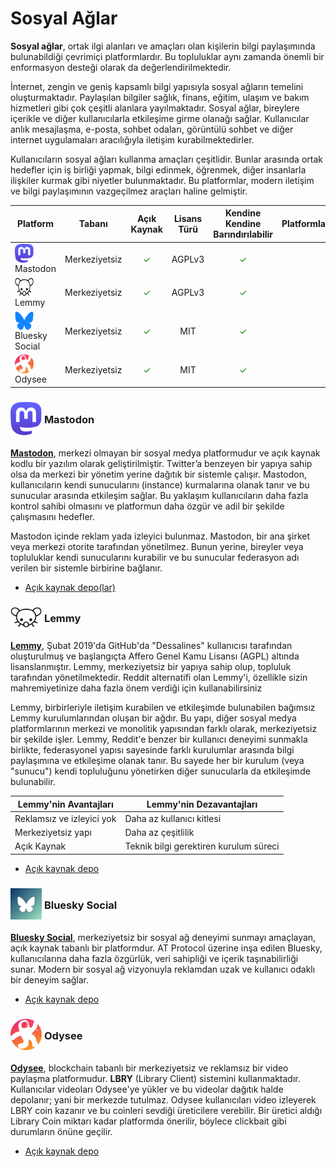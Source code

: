 <!-- NOTLAR
 - Tablo eklemeyi unutmayın
 - Uygun görseller eklemeyi unutmayın.
 - İçerik kuralları ve ekleme yapmak sayfalarını ziyaret edebilirsiniz -->

# Sosyal Ağlar

**Sosyal ağlar**, ortak ilgi alanları ve amaçları olan kişilerin bilgi paylaşımında bulunabildiği çevrimiçi platformlardır. Bu topluluklar aynı zamanda önemli bir enformasyon desteği olarak da değerlendirilmektedir.

İnternet, zengin ve geniş kapsamlı bilgi yapısıyla sosyal ağların temelini oluşturmaktadır. Paylaşılan bilgiler sağlık, finans, eğitim, ulaşım ve bakım hizmetleri gibi çok çeşitli alanlara yayılmaktadır.
Sosyal ağlar, bireylere içerikle ve diğer kullanıcılarla etkileşime girme olanağı sağlar. Kullanıcılar anlık mesajlaşma, e-posta, sohbet odaları, görüntülü sohbet ve diğer internet uygulamaları aracılığıyla iletişim kurabilmektedirler.

Kullanıcıların sosyal ağları kullanma amaçları çeşitlidir. Bunlar arasında ortak hedefler için iş birliği yapmak, bilgi edinmek, öğrenmek, diğer insanlarla ilişkiler kurmak gibi niyetler bulunmaktadır.
Bu platformlar, modern iletişim ve bilgi paylaşımının vazgeçilmez araçları haline gelmiştir.

| Platform | Tabanı | Açık Kaynak | Lisans Türü | Kendine Kendine Barındırılabilir | Platformlar |
| --- | :---: | :---: | :---: | :---: | :---: |
| <img src="docs/images/mastodon-icon.svg" alt="Mastodon" style="width: 30px; height: 30px; vertical-align: middle; display: inline-block;"> <span style="vertical-align: middle; display: inline-block;"> Mastodon </span> | Merkeziyetsiz | <span style="color: green;">✓</span> | AGPLv3 | <span style="color: green;">✓</span> | <i class="fa-solid fa-globe"></i> <i class="fa-brands fa-android"></i> <i class="fa-brands fa-app-store-ios"></i> |
| <img src="docs/images/lemmy_icon.png" alt="Lemmy" style="width: 30px; height: 30px; vertical-align: middle; display: inline-block;"> <span style="vertical-align: middle; display: inline-block;"> Lemmy </span> | Merkeziyetsiz | <span style="color: green;">✓</span> | AGPLv3 | <span style="color: green;">✓</span> | <i class="fa-solid fa-globe"></i> <i class="fa-brands fa-android"></i> <i class="fa-brands fa-app-store-ios"></i> |
| <img src="docs/images/bluesky.png" alt="Lemmy" style="width: 30px; height: 30px; vertical-align: middle; display: inline-block;"> <span style="vertical-align: middle; display: inline-block;"> Bluesky Social </span> | Merkeziyetsiz | <span style="color: green;">✓</span> | MIT | <span style="color: green;">✓</span> | <i class="fa-solid fa-globe"></i> <i class="fa-brands fa-android"></i> <i class="fa-brands fa-app-store-ios"></i> |
| <img src="docs/images/odyseelogo.png" alt="Odysee" style="width: 30px; height: 30px; vertical-align: middle; display: inline-block;"> <span style="vertical-align: middle; display: inline-block;"> Odysee | Merkeziyetsiz | <span style="color: green;">✓</span> | MIT | <span style="color: green;">✓</span> | <i class="fa-solid fa-globe"></i> <i class="fa-brands fa-android"></i> <i class="fa-brands fa-app-store-ios"></i> |

### <span style="display: inline-block; vertical-align: middle;"><img src="docs/images/mastodon-icon.svg" alt="Mastodon" style="width: 50px; height: auto;"> </span> <span style="display: inline-block; vertical-align: middle;"> Mastodon

[**Mastodon**](https://joinmastodon.org/), merkezi olmayan bir sosyal medya platformudur ve açık kaynak kodlu bir yazılım olarak geliştirilmiştir. Twitter’a benzeyen bir yapıya sahip olsa da merkezi bir yönetim yerine dağıtık bir sistemle çalışır. Mastodon, kullanıcıların kendi sunucularını (instance) kurmalarına olanak tanır ve bu sunucular arasında etkileşim sağlar. Bu yaklaşım kullanıcıların daha fazla kontrol sahibi olmasını ve platformun daha özgür ve adil bir şekilde çalışmasını hedefler.

Mastodon içinde reklam yada izleyici bulunmaz. Mastodon, bir ana şirket veya merkezi otorite tarafından yönetilmez. Bunun yerine, bireyler veya topluluklar kendi sunucularını kurabilir ve bu sunucular federasyon adı verilen bir sistemle birbirine bağlanır.

- [Açık kaynak depo(lar)](https://github.com/mastodon)

### <span style="display: inline-block; vertical-align: middle;"><img src="docs/images/lemmy_icon.png" alt="Lemmy" style="width: 50px; height: auto;"> </span> <span style="display: inline-block; vertical-align: middle;"> Lemmy

[**Lemmy**](https://join-lemmy.org/), Şubat 2019'da GitHub'da "Dessalines" kullanıcısı tarafından oluşturulmuş ve başlangıçta Affero Genel Kamu Lisansı (AGPL) altında lisanslanmıştır. Lemmy, merkeziyetsiz bir yapıya sahip olup, topluluk tarafından yönetilmektedir. Reddit alternatifi olan Lemmy'i, özellikle sizin mahremiyetinize daha fazla önem verdiği için kullanabilirsiniz

Lemmy, birbirleriyle iletişim kurabilen ve etkileşimde bulunabilen bağımsız Lemmy kurulumlarından oluşan bir ağdır. Bu yapı, diğer sosyal medya platformlarının merkezi ve monolitik yapısından farklı olarak, merkeziyetsiz bir şekilde işler. Lemmy, Reddit'e benzer bir kullanıcı deneyimi sunmakla birlikte, federasyonel yapısı sayesinde farklı kurulumlar arasında bilgi paylaşımına ve etkileşime olanak tanır. Bu sayede her bir kurulum (veya "sunucu") kendi topluluğunu yönetirken diğer sunucularla da etkileşimde bulunabilir.

| **Lemmy'nin Avantajları** | **Lemmy'nin Dezavantajları** |
| --- | --- |
| Reklamsız ve izleyici yok | Daha az kullanıcı kitlesi |
| Merkeziyetsiz yapı | Daha az çeşitlilik |
| Açık Kaynak | Teknik bilgi gerektiren kurulum süreci |

- [Açık kaynak depo](https://github.com/LemmyNet/lemmy)

### <span style="display: inline-block; vertical-align: middle;"><img src="https://github.com/bluesky-social/social-app/blob/main/assets/app-icons/android_icon_core_aurora.png?raw=true" alt="Bluesky" style="width: 50px; height: auto;"> </span> <span style="display: inline-block; vertical-align: middle;"> Bluesky Social

[**Bluesky Social**](https://bsky.app/), merkeziyetsiz bir sosyal ağ deneyimi sunmayı amaçlayan, açık kaynak tabanlı bir platformdur. AT Protocol üzerine inşa edilen Bluesky, kullanıcılarına daha fazla özgürlük, veri sahipliği ve içerik taşınabilirliği sunar. Modern bir sosyal ağ vizyonuyla reklamdan uzak ve kullanıcı odaklı bir deneyim sağlar.

- [Açık kaynak depo](https://github.com/bluesky-social/social-app)

### <span style="display: inline-block; vertical-align: middle;"><img src="docs/images/odyseelogo.png" alt="Odysee" style="width: 50px; height: auto;"> </span> <span style="display: inline-block; vertical-align: middle;"> Odysee

[**Odysee**](https://odysee.com/), blockchain tabanlı bir merkeziyetsiz ve reklamsız bir video paylaşma platformudur. **LBRY** (Library Client) sistemini kullanmaktadır. Kullanıcılar videoları Odysee'ye yükler ve bu videolar dağıtık halde depolanır; yani bir merkezde tutulmaz. Odysee kullanıcıları video izleyerek LBRY coin kazanır ve bu coinleri sevdiği üreticilere verebilir. Bir üretici aldığı Library Coin miktarı kadar platformda önerilir, böylece clickbait gibi durumların önüne geçilir.

- [Açık kaynak depo](https://github.com/OdyseeTeam/odysee-frontend)